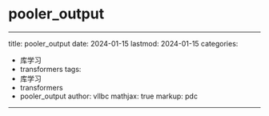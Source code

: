 # pooler_output

---
title: pooler_output
date: 2024-01-15
lastmod: 2024-01-15
categories:
  - 库学习
  - transformers
tags:
  - 库学习
  - transformers
  - pooler_output
author: vllbc
mathjax: true
markup: pdc
---

